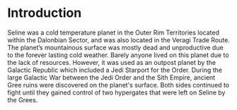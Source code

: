 # Introduction

Seline was a cold temperature planet in the Outer Rim Territories located within the Dalonbian Sector, and was also located in the Veragi Trade Route.
The planet’s mountainous surface was mostly dead and unproductive due to the forever lasting cold weather.
Barely anyone lived on this planet due to the lack of resources.
However, it was used as an outpost planet by the Galactic Republic which included a Jedi Starport for the Order.
During the large Galactic War between the Jedi Order and the Sith Empire, ancient Gree ruins were discovered on the planet's surface.
Both sides continued to fight until they gained control of two hypergates that were left on Seline by the Grees.
